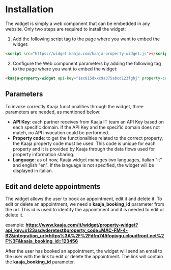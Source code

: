 # Installation
The widget is simply a web component that can be embedded in any website. Only two steps are required to install the widget:

1. Add the following script tag to the page where you want to embed the widget:

```html
<script src="https://widget.kaaja.com/kaaja-property-widget.js"></script>
```
2. Configure the Web component parameters by adding the following tag to the page where you want to embed the widget:

```html
<kaaja-property-widget api-key="1ec815dxxc9a375abcd123fghj" property-code="H2P-MI-25-1" locale="en" />
```

## Parameters
To invoke correctly Kaaja functionalities through the widget, three parameters are needed, as mentioned below:

* **API Key**: each partner receives from Kaaja IT team an API Key based on each specific domain. If the API Key and the specific domain does not match, no API invocation could be performed.
* **Property code**: to get the functionalities related to the correct property, the Kaaja property code must be used. This code is unique for each property and it is provided by Kaaja through the data flows used for property information sharing.
* **Language**: as of now, Kaaja widget manages two languages, italian "it" and english "en". If the language is not specified, the widget will be displayed in italian.

## Edit and delete appointments

The widget allows the user to book an appointment, edit it and delete it. To edit or delete an appointment, we need a **kaaja_booking_id** parameter from the url. This id is used to identify the appointment and it is needed to edit or delete it.

example: **https://www.kaaja.com/it/widget/property-widget?api_key=x123asdvderetest&property_code=MAC-FM-4-B2&integration_url=https%3A%2F%2Fdfm745fopjvgu.cloudfront.net%2F%3F&kaaja_booking_id=123456**

After the user has booked an appointment, the widget will send an email to the user with the link to edit or delete the appointment. The link will contain the **kaaja_booking_id** parameter.
